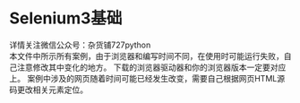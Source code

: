 # Selenium3基础
详情关注微信公众号：杂货铺727python                    
本文件中所示所有案例，由于浏览器和编写时间不同，在使用时可能运行失败，自己注意修改其中变化的地方。
下载的浏览器驱动器和你的浏览器版本一定要对应上。
案例中涉及的网页随着时间可能已经发生改变，需要自己根据网页HTML源码更改相关元素定位。
